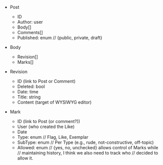 * Post
  - ID
  - Author: user
  - Body[]
  - Comments[]
  - Published: enum // {public, private, draft}

* Body
  - Revision[]
  - Marks[]

* Revision
  - ID (link to Post or Comment)
  - Deleted: bool
  - Date: time
  - Title: string
  - Content (target of WYSIWYG editor)

* Mark
  - ID (link to Post (or comment?))
  - User (who created the Like)
  - Date
  - Type: enum      // Flag, Like, Exemplar
  - SubType: enum   // Per Type (e.g., rude, not-constructive, off-topic)
  - Allowed: enum   // {yes, no, unchecked} allows control of Marks while
                    // maintaining history, I think we also need to track who
                    // decided to allow it.

